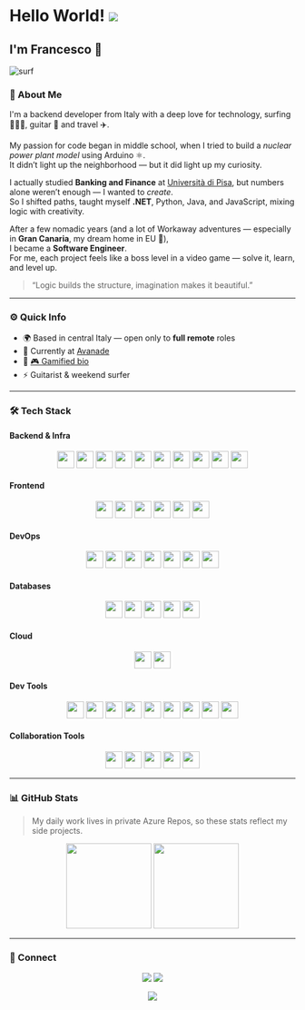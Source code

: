 # Hello World! ![](https://user-images.githubusercontent.com/18350557/176309783-0785949b-9127-417c-8b55-ab5a4333674e.gif)
## I'm Francesco 👋

![surf](https://github.com/FrankOfTheScience/FrankOfTheScience/assets/119010269/191c8456-7c7b-4756-9989-9938fd30e8d9)

### 🧠 About Me
I'm a backend developer from Italy with a deep love for technology, surfing 🏄🏻‍♂️, guitar 🎸 and travel ✈️.  

My passion for code began in middle school, when I tried to build a *nuclear power plant model* using Arduino ⚛️.  
It didn’t light up the neighborhood — but it did light up my curiosity.

I actually studied **Banking and Finance** at [Università di Pisa](https://www.unipi.it/), but numbers alone weren’t enough — I wanted to *create*.  
So I shifted paths, taught myself **.NET**, Python, Java, and JavaScript, mixing logic with creativity.  

After a few nomadic years (and a lot of Workaway adventures — especially in **Gran Canaria**, my dream home in EU 🌴),  
I became a **Software Engineer**.  
For me, each project feels like a boss level in a video game — solve it, learn, and level up.

> “Logic builds the structure, imagination makes it beautiful.”

---

### ⚙️ Quick Info
- 🌍 Based in central Italy — open only to **full remote** roles
- 💼 Currently at [Avanade](https://www.avanade.com/it-it)
- 📄 [🎮 Gamified bio](https://frankofthescience.github.io/2d-portfolio-kaboom-FrankOfTheScience/)
- ⚡ Guitarist & weekend surfer

---

### 🛠 Tech Stack

#### Backend & Infra
<div align="center">
  <img src="https://cdn.jsdelivr.net/gh/devicons/devicon/icons/csharp/csharp-original.svg" height="30" />
  <img src="https://cdn.jsdelivr.net/gh/devicons/devicon/icons/dotnetcore/dotnetcore-original.svg" height="30" />
  <img src="https://cdn.jsdelivr.net/gh/devicons/devicon/icons/java/java-original.svg" height="30" />
  <img src="https://cdn.jsdelivr.net/gh/devicons/devicon/icons/python/python-original.svg" height="30" />
  <img src="https://cdn.jsdelivr.net/gh/devicons/devicon/icons/nodejs/nodejs-original.svg" height="30" />
  <img src="https://cdn.jsdelivr.net/gh/devicons/devicon/icons/npm/npm-original-wordmark.svg" height="30" />
  <img src="https://cdn.jsdelivr.net/gh/devicons/devicon/icons/nuget/nuget-original.svg" height="30" />
  <img src="https://cdn.jsdelivr.net/gh/devicons/devicon/icons/redis/redis-original.svg" height="30" />
  <img src="https://cdn.jsdelivr.net/gh/devicons/devicon/icons/rabbitmq/rabbitmq-original.svg" height="30" />
  <img src="https://cdn.jsdelivr.net/gh/devicons/devicon/icons/arduino/arduino-original.svg" height="30" />
</div>

#### Frontend
<div align="center">
  <img src="https://cdn.jsdelivr.net/gh/devicons/devicon/icons/html5/html5-original.svg" height="30" />
  <img src="https://cdn.jsdelivr.net/gh/devicons/devicon/icons/css3/css3-original.svg" height="30" />
  <img src="https://cdn.jsdelivr.net/gh/devicons/devicon/icons/javascript/javascript-original.svg" height="30" />
  <img src="https://cdn.jsdelivr.net/gh/devicons/devicon/icons/typescript/typescript-original.svg" height="30" />
  <img src="https://cdn.jsdelivr.net/gh/devicons/devicon/icons/markdown/markdown-original.svg" height="30" />
  <img src="https://cdn.jsdelivr.net/gh/devicons/devicon/icons/react/react-original.svg" height="30" />
</div>

#### DevOps
<div align="center">
  <img src="https://cdn.jsdelivr.net/gh/devicons/devicon/icons/linux/linux-original.svg" height="30" />
  <img src="https://cdn.jsdelivr.net/gh/devicons/devicon/icons/git/git-original.svg" height="30" />
  <img src="https://cdn.jsdelivr.net/gh/devicons/devicon/icons/github/github-original.svg" height="30" />
  <img src="https://cdn.jsdelivr.net/gh/devicons/devicon/icons/azuredevops/azuredevops-original.svg" height="30" />
  <img src="https://cdn.jsdelivr.net/gh/devicons/devicon/icons/docker/docker-original.svg" height="30" />
  <img src="https://img.shields.io/badge/YAML-000000?logo=yaml&style=flat-square" height="30" />
  <img src="https://cdn.jsdelivr.net/gh/devicons/devicon/icons/powershell/powershell-original.svg" height="30" />
</div>

#### Databases
<div align="center">
  <img src="https://cdn.jsdelivr.net/gh/devicons/devicon/icons/microsoftsqlserver/microsoftsqlserver-plain.svg" height="30" />
  <img src="https://cdn.jsdelivr.net/gh/devicons/devicon/icons/oracle/oracle-original.svg" height="30" />
  <img src="https://cdn.jsdelivr.net/gh/devicons/devicon/icons/postgresql/postgresql-original.svg" height="30" />
  <img src="https://cdn.jsdelivr.net/gh/devicons/devicon/icons/mongodb/mongodb-original.svg" height="30" />
  <img src="https://cdn.jsdelivr.net/gh/devicons/devicon/icons/sqlite/sqlite-original.svg" height="30" />
</div>

#### Cloud
<div align="center">
  <img src="https://cdn.jsdelivr.net/gh/devicons/devicon/icons/azure/azure-original.svg" height="30" />
  <img src="https://img.shields.io/badge/AWS-232F3E?logo=amazon-aws&logoColor=FF9900&style=flat-square" height="30" />
</div>

#### Dev Tools
<div align="center">
  <img src="https://skillicons.dev/icons?i=postman" height="30" />
  <img src="https://cdn.jsdelivr.net/gh/devicons/devicon/icons/insomnia/insomnia-original.svg" height="30" />
  <img src="https://cdn.jsdelivr.net/gh/devicons/devicon/icons/vscode/vscode-original.svg" height="30" />
  <img src="https://cdn.jsdelivr.net/gh/devicons/devicon/icons/visualstudio/visualstudio-plain.svg" height="30" />
  <img src="https://cdn.jsdelivr.net/gh/devicons/devicon/icons/intellij/intellij-original.svg" height="30" />
  <img src="https://img.shields.io/badge/GitHub%20Copilot-000000?logo=github&style=flat-square" height="30" />
  <img src="https://img.shields.io/badge/Cursor-000000?logo=cursor&style=flat-square" height="30" />
  <img src="https://cdn.jsdelivr.net/gh/devicons/devicon/icons/swagger/swagger-original-wordmark.svg" height="30" />
  <img src="https://img.shields.io/badge/ChatGPT-3FA33F?logo=openai&style=flat-square" height="30" />
</div>

#### Collaboration Tools
<div align="center">
  <img src="https://cdn.jsdelivr.net/gh/devicons/devicon/icons/slack/slack-original.svg" height="30" />
  <img src="https://cdn.jsdelivr.net/gh/devicons/devicon/icons/notion/notion-original.svg" height="30" />
  <img src="https://cdn.jsdelivr.net/gh/devicons/devicon/icons/trello/trello-plain.svg" height="30" />
  <img src="https://img.shields.io/badge/M365-0078D4?logo=microsoftoffice&style=flat-square" height="30" />
  <img src="https://img.shields.io/badge/Google%20Suite-4285F4?logo=google&style=flat-square" height="30" />
</div>

---

### 📊 GitHub Stats
> My daily work lives in private Azure Repos, so these stats reflect my side projects.

<div align="center">
  <img src="https://github-readme-stats.vercel.app/api?username=FrankOfTheScience&show_icons=true&theme=nord&hide_border=true&custom_title=General%20Stats" height="150" />
  <img src="https://github-readme-stats.vercel.app/api/top-langs?username=FrankOfTheScience&layout=compact&theme=nord&hide_border=true&custom_title=Top%20Languages" height="150" />
  <br/>
</div>

---

### 🔗 Connect
<p align="center">
  <a href="https://www.linkedin.com/in/francescodellascenza/"><img src="https://img.shields.io/badge/-LinkedIn-0077B5?logo=linkedin&logoColor=white&style=for-the-badge" /></a>
  <a href="https://stackoverflow.com/users/15007932/frankofthescience"><img src="https://img.shields.io/badge/-StackOverflow-FE7A16?logo=stackoverflow&logoColor=white&style=for-the-badge" /></a>
</p>

<div align="center">
  <img src="https://visitor-badge.laobi.icu/badge?page_id=FrankOfTheScience.FrankOfTheScience&left_text=Here%20you%20are%20too!" />
</div>
